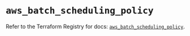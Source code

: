 # `aws_batch_scheduling_policy`

Refer to the Terraform Registry for docs: [`aws_batch_scheduling_policy`](https://registry.terraform.io/providers/hashicorp/aws/6.10.0/docs/resources/batch_scheduling_policy).
